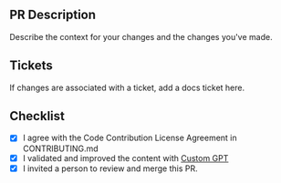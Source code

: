 ## PR Description
Describe the context for your changes and the changes you've made.

## Tickets
If changes are associated with a ticket, add a docs ticket here.


## Checklist
- [x] I agree with the Code Contribution License Agreement in CONTRIBUTING.md
- [x] I validated and improved the content with [Custom GPT](https://chatgpt.com/g/g-68e8bc4bab7081918e8f45caa311ee5b-spryker-doc-genius)
- [x] I invited a person to review and merge this PR.
